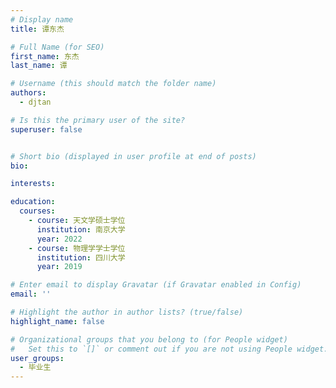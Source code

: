 ```yaml
---
# Display name
title: 谭东杰

# Full Name (for SEO)
first_name: 东杰
last_name: 谭

# Username (this should match the folder name)
authors:
  - djtan

# Is this the primary user of the site?
superuser: false


# Short bio (displayed in user profile at end of posts)
bio: 

interests:

education:
  courses:
    - course: 天文学硕士学位
      institution: 南京大学
      year: 2022
    - course: 物理学学士学位
      institution: 四川大学
      year: 2019

# Enter email to display Gravatar (if Gravatar enabled in Config)
email: ''

# Highlight the author in author lists? (true/false)
highlight_name: false

# Organizational groups that you belong to (for People widget)
#   Set this to `[]` or comment out if you are not using People widget.
user_groups:
  - 毕业生
---
```


